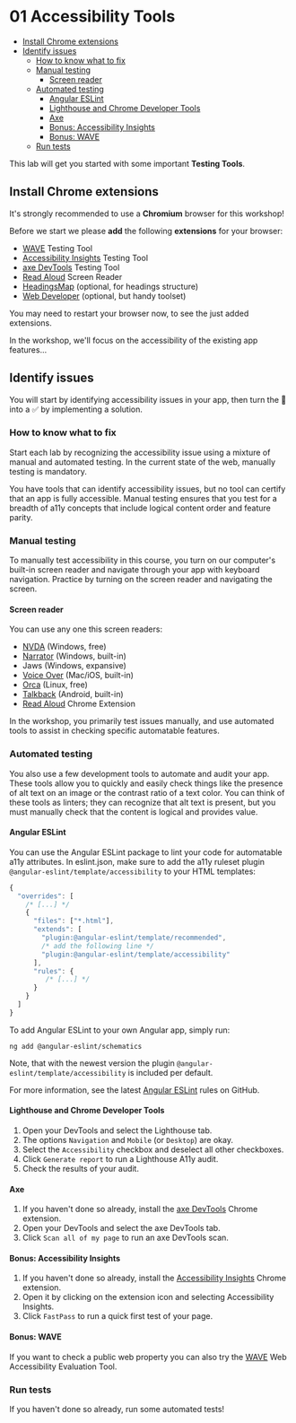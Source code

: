 # 01 Accessibility Tools

<!-- TOC -->

- [Install Chrome extensions](#install-chrome-extensions)
- [Identify issues](#identify-issues)
  - [How to know what to fix](#how-to-know-what-to-fix)
  - [Manual testing](#manual-testing)
    - [Screen reader](#screen-reader)
  - [Automated testing](#automated-testing)
    - [Angular ESLint](#angular-eslint)
    - [Lighthouse and Chrome Developer Tools](#lighthouse-and-chrome-developer-tools)
    - [Axe](#axe)
    - [Bonus: Accessibility Insights](#bonus-accessibility-insights)
    - [Bonus: WAVE](#bonus-wave)
  - [Run tests](#run-tests)
  <!-- TOC -->

This lab will get you started with some important **Testing Tools**.

## Install Chrome extensions

It's strongly recommended to use a **Chromium** browser for this workshop!

Before we start we please **add** the following **extensions** for your browser:

- [WAVE](https://chromewebstore.google.com/detail/wave-evaluation-tool/jbbplnpkjmmeebjpijfedlgcdilocofh) Testing Tool
- [Accessibility Insights](https://chromewebstore.google.com/detail/accessibility-insights-fo/pbjjkligggfmakdaogkfomddhfmpjeni) Testing Tool
- [axe DevTools](https://chromewebstore.google.com/detail/axe-devtools-web-accessib/lhdoppojpmngadmnindnejefpokejbdd) Testing Tool
- [Read Aloud](https://chromewebstore.google.com/detail/read-aloud-a-text-to-spee/hdhinadidafjejdhmfkjgnolgimiaplp) Screen Reader
- [HeadingsMap](https://chromewebstore.googe.com/detail/headingsmap/flbjommegcjonpdmenkdiocclhjacmbi) (optional, for headings structure)
- [Web Developer](https://chromewebstore.google.com/detail/web-developer/bfbameneiokkgbdmiekhjnmfkcnldhhm) (optional, but handy toolset)

You may need to restart your browser now, to see the just added extensions.

In the workshop, we'll focus on the accessibility of the existing app features...

## Identify issues

You will start by identifying accessibility issues in your app, then turn the 🛑 into a ✅ by implementing a solution.

### How to know what to fix

Start each lab by recognizing the accessibility issue using a mixture of manual and automated testing. In the current state of the web, manually testing is mandatory.

You have tools that can identify accessibility issues, but no tool can certify that an app is fully accessible. Manual testing ensures that you test for a breadth of a11y concepts that include logical content order and feature parity.

### Manual testing

To manually test accessibility in this course, you turn on our computer's built-in screen reader and navigate through your app with keyboard navigation. Practice by turning on the screen reader and navigating the screen.

#### Screen reader

You can use any one this screen readers:

- [NVDA](https://nvda.bhvd.de) (Windows, free)
- [Narrator](https://support.microsoft.com/en-us/windows/complete-guide-to-narrator-e4397a0d-ef4f-b386-d8ae-c172f109bdb1) (Windows, built-in)
- Jaws (Windows, expansive)
- [Voice Over](https://en.wikipedia.org/wiki/VoiceOver) (Mac/iOS, built-in)
- [Orca](https://www.a11yproject.com/posts/getting-started-with-orca/) (Linux, free)
- [Talkback](https://support.google.com/accessibility/android/answer/6283677?hl=en&sjid=14818511639127973246-EU) (Android, built-in)
- [Read Aloud](https://chromewebstore.google.com/detail/read-aloud-a-text-to-spee/hdhinadidafjejdhmfkjgnolgimiaplp) Chrome Extension

In the workshop, you primarily test issues manually, and use automated tools to assist in checking specific automatable features.

### Automated testing

You also use a few development tools to automate and audit your app. These tools allow you to quickly and easily check things like the presence of alt text on an image or the contrast ratio of a text color. You can think of these tools as linters; they can recognize that alt text is present, but you must manually check that the content is logical and provides value.

#### Angular ESLint

You can use the Angular ESLint package to lint your code for automatable a11y attributes. In eslint.json, make sure to add the a11y ruleset plugin `@angular-eslint/template/accessibility` to your HTML templates:

```js
{
  "overrides": [
    /* [...] */
    {
      "files": ["*.html"],
      "extends": [
        "plugin:@angular-eslint/template/recommended",
        /* add the following line */
        "plugin:@angular-eslint/template/accessibility"
      ],
      "rules": {
         /* [...] */
      }
    }
  ]
}
```

To add Angular ESLint to your own Angular app, simply run:

```shell
ng add @angular-eslint/schematics
```

Note, that with the newest version the plugin `@angular-eslint/template/accessibility` is included per default.

For more information, see the latest [Angular ESLint](https://github.com/angular-eslint/angular-eslint/tree/main/packages/eslint-plugin-template) rules on GitHub.

#### Lighthouse and Chrome Developer Tools

1. Open your DevTools and select the Lighthouse tab.
2. The options `Navigation` and `Mobile` (or `Desktop`) are okay.
3. Select the `Accessibility` checkbox and deselect all other checkboxes.
4. Click `Generate report` to run a Lighthouse A11y audit.
5. Check the results of your audit.

#### Axe

1. If you haven't done so already, install the [axe DevTools](https://chromewebstore.google.com/detail/axe-devtools-web-accessib/lhdoppojpmngadmnindnejefpokejbdd) Chrome extension.
2. Open your DevTools and select the axe DevTools tab.
3. Click `Scan all of my page` to run an axe DevTools scan.

#### Bonus: Accessibility Insights

1. If you haven't done so already, install the [Accessibility Insights](https://chromewebstore.google.com/detail/accessibility-insights-fo/pbjjkligggfmakdaogkfomddhfmpjeni) Chrome extension.
2. Open it by clicking on the extension icon and selecting Accessibility Insights.
3. Click `FastPass` to run a quick first test of your page.

#### Bonus: WAVE

If you want to check a public web property you can also try the [WAVE](https://wave.webaim.org/) Web Accessibility Evaluation Tool.

### Run tests

If you haven't done so already, run some automated tests!
